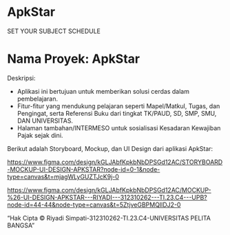 # ApkStar
SET YOUR SUBJECT SCHEDULE

# Nama Proyek: ApkStar

Deskripsi:  
- Aplikasi ini bertujuan untuk memberikan solusi cerdas dalam pembelajaran.
- Fitur-fitur yang mendukung pelajaran seperti Mapel/Matkul, Tugas, dan Pengingat, serta Referensi Buku dari tingkat 
  TK/PAUD, SD, SMP, SMU, DAN UNIVERSITAS.
- Halaman tambahan/INTERMESO untuk sosialisasi Kesadaran Kewajiban Pajak sejak dini.

Berikut adalah Storyboard, Mockup, dan UI Design dari aplikasi ApkStar:

https://www.figma.com/design/kGLJAbfKpkbNbDPSGd12AC/STORYBOARD-MOCKUP-UI-DESIGN-APKSTAR?node-id=0-1&node-type=canvas&t=mjagWLyGUZTJcK9j-0

https://www.figma.com/design/kGLJAbfKpkbNbDPSGd12AC/MOCKUP-%26-UI-DESIGN-APKSTAR---RIYADI---312310262---TI.23.C4---UPB?node-id=44-44&node-type=canvas&t=5ZtjveGBPMQIlDJ2-0


“Hak Cipta © Riyadi Simpati-312310262-TI.23.C4-UNIVERSITAS PELITA BANGSA”

